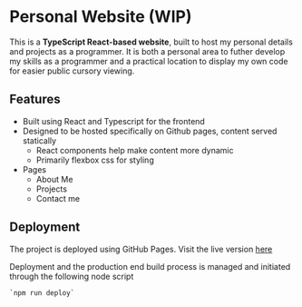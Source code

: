 # Personal Website (WIP)

This is a **TypeScript React-based website**, built to host my personal details and projects as a programmer. It is both a personal area to futher develop my skills as a programmer and a practical location to display my own code for easier public cursory viewing.

## Features

- Built using React and Typescript for the frontend
- Designed to be hosted specifically on Github pages, content served statically 
    - React components help make content more dynamic
    - Primarily flexbox css for styling
- Pages
    - About Me
    - Projects
    - Contact me

## Deployment

The project is deployed using GitHub Pages. Visit the live version [here](https://aeoniantest.github.io/)

Deployment and the production end build process is managed and initiated through the following node script

    `npm run deploy`